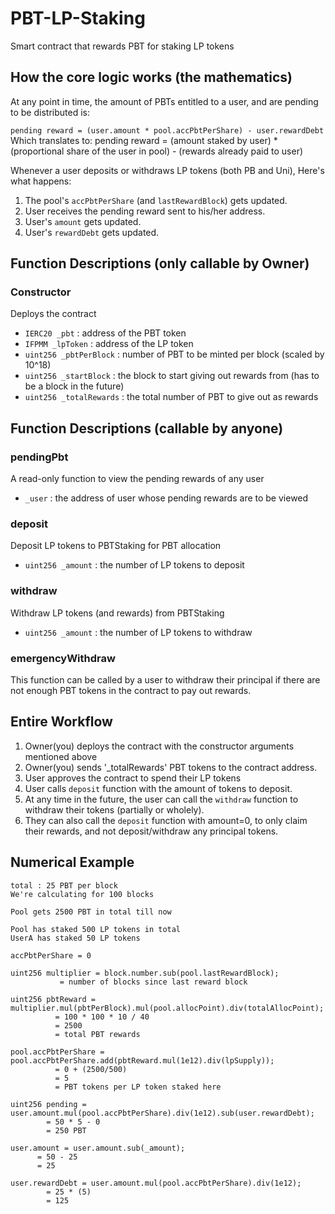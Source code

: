 # PBT-LP-Staking
Smart contract that rewards PBT for staking LP tokens

## How the core logic works (the mathematics)
At any point in time, the amount of PBTs entitled to a user, and are pending to be distributed is:

  `pending reward = (user.amount * pool.accPbtPerShare) - user.rewardDebt`
  Which translates to: 
    pending reward = (amount staked by user) * (proportional share of the user in pool) - (rewards already paid to user)

Whenever a user deposits or withdraws LP tokens (both PB and Uni), Here's what happens:
  1. The pool's `accPbtPerShare` (and `lastRewardBlock`) gets updated.
  2. User receives the pending reward sent to his/her address.
  3. User's `amount` gets updated.
  4. User's `rewardDebt` gets updated.

## Function Descriptions (only callable by Owner)

### Constructor
Deploys the contract
- `IERC20 _pbt` : address of the PBT token
- `IFPMM _lpToken` : address of the LP token
- `uint256 _pbtPerBlock` : number of PBT to be minted per block (scaled by 10^18)
- `uint256 _startBlock` : the block to start giving out rewards from (has to be a block in the future)
- `uint256 _totalRewards` : the total number of PBT to give out as rewards


## Function Descriptions (callable by anyone)

### pendingPbt
A read-only function to view the pending rewards of any user
- `_user` : the address of user whose pending rewards are to be viewed

### deposit
Deposit LP tokens to PBTStaking for PBT allocation
- `uint256 _amount` : the number of LP tokens to deposit

### withdraw
Withdraw LP tokens (and rewards) from PBTStaking
- `uint256 _amount` : the number of LP tokens to withdraw

### emergencyWithdraw
This function can be called by a user to withdraw their principal if there are not enough PBT tokens in the contract to pay out rewards.


## Entire Workflow

1. Owner(you) deploys the contract with the constructor arguments mentioned above
2. Owner(you) sends '_totalRewards' PBT tokens to the contract address. 
3. User approves the contract to spend their LP tokens
4. User calls `deposit` function with the amount of tokens to deposit.
5. At any time in the future, the user can call the `withdraw` function to withdraw their tokens (partially or wholely).
6. They can also call the `deposit` function with amount=0, to only claim their rewards, and not deposit/withdraw any principal tokens.


## Numerical Example

````
total : 25 PBT per block
We're calculating for 100 blocks

Pool gets 2500 PBT in total till now

Pool has staked 500 LP tokens in total
UserA has staked 50 LP tokens

accPbtPerShare = 0

uint256 multiplier = block.number.sub(pool.lastRewardBlock);
           = number of blocks since last reward block

uint256 pbtReward = multiplier.mul(pbtPerBlock).mul(pool.allocPoint).div(totalAllocPoint);
          = 100 * 100 * 10 / 40
          = 2500
          = total PBT rewards

pool.accPbtPerShare = pool.accPbtPerShare.add(pbtReward.mul(1e12).div(lpSupply));
          = 0 + (2500/500)
          = 5
          = PBT tokens per LP token staked here

uint256 pending = user.amount.mul(pool.accPbtPerShare).div(1e12).sub(user.rewardDebt);
        = 50 * 5 - 0
        = 250 PBT

user.amount = user.amount.sub(_amount);
      = 50 - 25
      = 25

user.rewardDebt = user.amount.mul(pool.accPbtPerShare).div(1e12);
        = 25 * (5)
        = 125